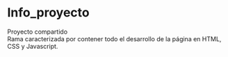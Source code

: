 # Info_proyecto
Proyecto compartido
<br> Rama caracterizada por contener todo el desarrollo de la página en HTML, CSS y Javascript. <br>
